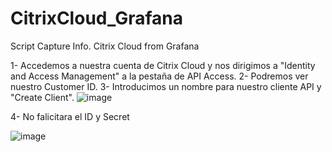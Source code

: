 # CitrixCloud_Grafana
Script Capture Info. Citrix Cloud from Grafana

1- Accedemos a nuestra cuenta de Citrix Cloud y nos dirigimos a "Identity and Access Management" a la pestaña de API Access.
2- Podremos ver nuestro Customer ID.
3- Introducimos un nombre para nuestro cliente API y "Create Client".
![image](https://user-images.githubusercontent.com/80542322/110987618-a521db00-836f-11eb-8ebf-3834f20f381b.png)

4- No falicitara el ID y Secret

![image](https://user-images.githubusercontent.com/80542322/110987928-21b4b980-8370-11eb-8033-557d698a50b0.png)

